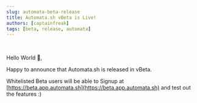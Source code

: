 ```yaml
---
slug: automata-beta-release
title: Automata.sh vBeta is Live!
authors: [captainfreak]
tags: [beta, release, automata]
---
```


<br />

Hello World 👋,

Happy to announce that Automata.sh is released in vBeta.


Whitelisted Beta users will be able to Signup at <u>[https://beta.app.automata.sh](https://beta.app.automata.sh)</u> and test out the features :)